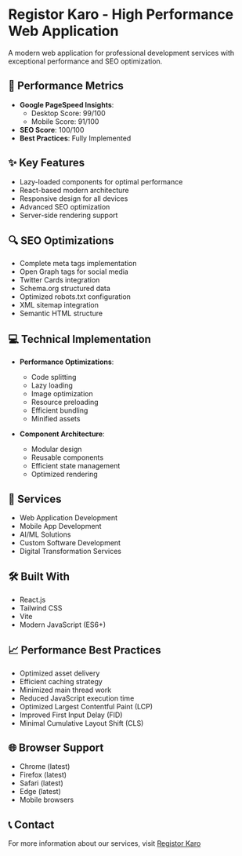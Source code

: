 # Registor Karo - High Performance Web Application

A modern web application for professional development services with exceptional performance and SEO optimization.

## 🚀 Performance Metrics

- **Google PageSpeed Insights**:
  - Desktop Score: 99/100
  - Mobile Score: 91/100
- **SEO Score**: 100/100
- **Best Practices**: Fully Implemented

## ✨ Key Features

- Lazy-loaded components for optimal performance
- React-based modern architecture
- Responsive design for all devices
- Advanced SEO optimization
- Server-side rendering support

## 🔍 SEO Optimizations

- Complete meta tags implementation
- Open Graph tags for social media
- Twitter Cards integration
- Schema.org structured data
- Optimized robots.txt configuration
- XML sitemap integration
- Semantic HTML structure

## 💻 Technical Implementation

- **Performance Optimizations**:

  - Code splitting
  - Lazy loading
  - Image optimization
  - Resource preloading
  - Efficient bundling
  - Minified assets

- **Component Architecture**:
  - Modular design
  - Reusable components
  - Efficient state management
  - Optimized rendering

## 📱 Services

- Web Application Development
- Mobile App Development
- AI/ML Solutions
- Custom Software Development
- Digital Transformation Services

## 🛠 Built With

- React.js
- Tailwind CSS
- Vite
- Modern JavaScript (ES6+)

## 📈 Performance Best Practices

- Optimized asset delivery
- Efficient caching strategy
- Minimized main thread work
- Reduced JavaScript execution time
- Optimized Largest Contentful Paint (LCP)
- Improved First Input Delay (FID)
- Minimal Cumulative Layout Shift (CLS)

## 🌐 Browser Support

- Chrome (latest)
- Firefox (latest)
- Safari (latest)
- Edge (latest)
- Mobile browsers

## 📞 Contact

For more information about our services, visit [Registor Karo](https://registor-kro.vercel.app/)
